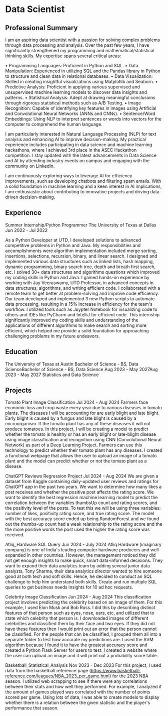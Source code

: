 # Data Scientist


## Professional Summary

I am an aspiring data scientist with a passion for solving complex problems through data processing and analysis. Over the past few years, I have significantly strengthened my programming and mathematical/statistical thinking skills. My expertise spans several critical areas:

• Programming Languages: Proficient in Python and SQL.
• Data Manipulation: Experienced in utilizing SQL and the Pandas library in Python to structure and clean data in relational databases.
• Data Visualization: Skilled in creating insightful visualizations using Matplotlib and Seaborn.
• Predictive Analysis: Proficient in applying various supervised and unsupervised machine learning models to discover data insights and patterns.
• Statistical Analysis: Adept at drawing meaningful conclusions through rigorous statistical methods such as A/B Testing.
• Image Recognition: Capable of identifying key features in images using Artificial and Convolutional Neural Networks (ANNs and CNNs).
• Sentence/Word Embeddings: Using NLP to interpret sentences or words into vectors for the computer to comprehend the human language. 

I am particularly interested in Natural Language Processing (NLP) for text analysis and enhancing AI to improve decision-making. My practical experience includes participating in data science and machine learning hackathons, where I achieved 3rd place in the ASEC Hackathon competition. I stay updated with the latest advancements in Data Science and AI by attending industry events on campus and engaging with the community on LinkedIn.

I am continuously exploring ways to leverage AI for efficiency improvements, such as developing chatbots and filtering spam emails. With a solid foundation in machine learning and a keen interest in AI implications, I am enthusiastic about contributing to innovative projects and driving data-driven decision-making.

## Experience

Summer Internship/Python Programmer
The University of Texas at Dallas
Jun 2022 - Jul 2022

As a Python Developer at UTD, I developed solutions to advanced competitive problems in Python and Java. My responsibilities and accomplishments were algorithm implementation included merge sorting, insertions, selections, recursion, binary, and linear search. I designed and implemented various data structures such as linked lists, hash mapping, dynamic programming, binary search tree, depth and breath first search, etc. I solved 30+ data structures and algorithms questions which improved my coding skills in Python and Java. I gained hands-on experience by working with Jay Veeraswamy, UTD Professor, in advanced concepts in data structures, algorithms, and writing efficient code. I collaborated with a remote team to get better at problem-solving and improve code efficiency. Our team developed and implemented 3 new Python scripts to automate data processing, resulting in a 15% increase in efficiency for the team's workflow. I utilized tools such as Juypter Notebook for visualizing code to others and IDEs like PyCharm and IntelliJ for efficient code. This internship significantly improved my coding skills and understanding of the applications of different algorithms to make search and sorting more efficient, which helped me provide a solid foundation for approaching challenging problems in my future endeavors.

## Education

The University of Texas at Austin
Bachelor of Science - BS, Data ScienceBachelor of Science - BS, Data Science
Aug 2023 - May 2027Aug 2023 - May 2027
Statistics and Data Science


## Projects


Tomato Plant Image Classification
Jul 2024 - Aug 2024
Farmers face economic loss and crop waste every year due to various diseases in tomato plants. The diseases I will be accounting for are early blight and late blight. Early blight is caused by a fungus and late blight is caused by a microorganism. If the tomato plant has any of these diseases it will not produce tomatoes. In this project, I will be creating a model to predict whether the tomato is healthy or has an early blight or late-blight disease using image classification and recognition using CNN (Convolutional Neural Network) as part of a Deep Learning Project. Farmers can use this technology to predict whether their tomato plant has any diseases. I created a functional webpage that allows the user to upload an image of a tomato plant and the model can predict whether or not the tomato plant as a disease.


ChatGPT Reviews Regression Project
Jul 2024 - Aug 2024
We are given a dataset from Kaggle containing daily-updated user reviews and ratings for ChatGPT app in the past two years. We want to determine how many likes a post receives and whether the positive post affects the rating score. We want to identify the best regression machine learning model to predict the correlation between the variables thumbsUp count and rating scores, and the positivity level of the posts. To test this we will be using three variables: number of likes, positivity rating score, and true rating score. The model with the best accuracy score ended up being RandomForest and we found out the thumbs-up count had a weak relationship to the rating score and the the more positive words the post used the higher the rating score was received.


Atliq_Hardware SQL Query
Jun 2024 - July 2024
Atliq Hardware (imaginary company) is one of India's leading computer hardware producers and well expanded in other countries.
However, the management noticed they did not get enough insights to make quick, smart data-informed decisions. They want to expand their data analytics team by adding several junior data analysts. Tony Sharma, their data analytics director wanted to hire someone good at both tech and soft skills. Hence, he decided to conduct an SQL challenge to help him understand both skills. Create and run multiple SQL queries to get business needs insights for 10 ad hoc requests.


Celebrity Image Classification
Jun 2024 - Aug 2024
This classification project involves predicting the celebrity based on an image of them. For this example, I used Elon Musk and Bob Ross. I did this by describing distinct features of that person such as eyes, nose, ears, etc, and utilized that to state which celebrity that person is. I downloaded images of different celebrities and classified them by their face and two eyes. If they did not have these features then I would print out an error that the person cannot be classified. For the people that can be classified, I grouped them all into a separate folder to test how accurate my predictions are. I used the SVM algorithm because I found it to have the greatest accuracy score and created a Python Flask Server for users to test. I created a website where the user can upload an image and it will print out a probability score table.

Basketball_Statistical_Analysis
Nov 2023 - Dec 2023
For this project, I used data from the basketball reference page (https://www.basketball-reference.com/leagues/NBA_2023_per_game.html) for the 2023 NBA season. I utilized web scrapping to see if there were any correlations between their stats and how well they performed. For example, I analyzed if the amount of games played was correlated with the number of points scored per game. Using lots of data, I was able to create models to display whether there is a relation between the given statistic and the player's performance that season.


